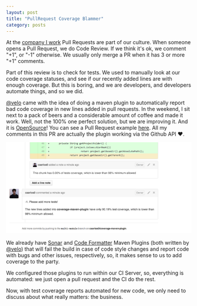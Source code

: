 ```yaml
---
layout: post
title: "PullRequest Coverage Blammer"
category: posts
---
```


At the [company I work][ca] Pull Requests are part of our culture.
When someone opens a Pull Request, we do Code Review.
If we think it's ok, we comment "+1", or "-1" otherwise.
We usually only merge a PR when it has 3 or more "+1" comments.

Part of this review is to check for tests. We used to manually
look at our code coverage statuses, and see if our recently
added lines are with enough coverage. But this is boring,
and we are developers, and developers automate things,
and so we did.

[@velo][velo] came with the idea of doing a maven plugin to automatically
report bad code coverage in new lines added in pull requests.
In the weekend, I sit next to a pack of beers and a considerable
amount of coffee and made it work. Well, not the 100% one perfect
solution, but we are improving it. And it is [OpenSource][repo]!
You can see a Pull Request example [here][pr]. All my comments
in this PR are actually the plugin working via the Github API
:heart:.

![coverage](/public/images/coverage.png)

We already have [Sonar][sonar] and
[Code Formatter][formatter] Maven Plugins (both written
by [@velo][velo]) that will fail the build in case of code style
changes and report code with bugs and other issues,
respectively, so, it makes sense to us to add coverage
to the party.

We configured those plugins to run within our CI Server,
so, everything is automated: we just open a pull request
and the CI do the rest.

Now, with test coverage reports automated for new code, we
only need to discuss about what really matters: the business.

[ca]: http://github.com/ContaAzul
[velo]: http://github.com/velo
[formatter]: http://lepaysmaudit.blogspot.com.br/2014/03/one-formatter-to-rule-them-all.html
[sonar]: http://lepaysmaudit.blogspot.com.br/2014/03/getting-pull-request-and-sonar-playing.html
[repo]: https://github.com/caarlos0/coverage-maven-plugin
[pr]: https://github.com/caarlos0/coverage-maven-plugin/pull/16
